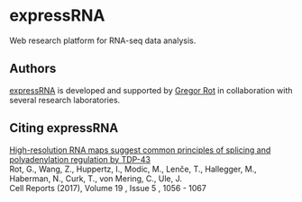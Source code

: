 # expressRNA

Web research platform for RNA-seq data analysis.

## Authors

[expressRNA](https://expressRNA.org) is developed and supported by [Gregor Rot](http://rotlab.info) in collaboration with several research laboratories.

## Citing expressRNA

[High-resolution RNA maps suggest common principles of splicing and polyadenylation regulation by TDP-43](http://www.cell.com/cell-reports/abstract/S2211-1247(17)30522-3)<br />
Rot, G., Wang, Z., Huppertz, I., Modic, M., Lenče, T., Hallegger, M., Haberman, N., Curk, T., von Mering, C., Ule, J.<br />
Cell Reports (2017), Volume 19 , Issue 5 , 1056 - 1067
